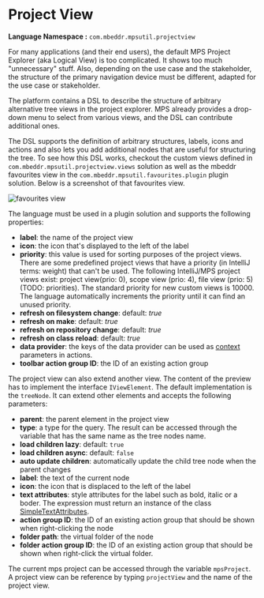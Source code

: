 # Project View

**Language Namespace :** `com.mbeddr.mpsutil.projectview`

For many applications (and their end users), the default MPS Project Explorer (aka Logical View) is too complicated. 
It shows too much "unnecessary" stuff. Also, depending on the use case and the stakeholder, the structure of the primary 
navigation device must be different, adapted for the use case or stakeholder.

The platform contains a DSL to describe the structure of arbitrary alternative tree views in the project explorer. MPS 
already provides a drop-down menu to select from various views, and the DSL can contribute additional ones.

The DSL supports the definition of arbitrary structures, labels, icons and actions and also lets you add additional nodes
that are useful for structuring the tree. To see how this DSL works, checkout the custom views defined in `com.mbeddr.mpsutil.projectview.views` solution as well as the mbeddr favourites view in the `com.mbeddr.mpsutil.favourites.plugin` plugin solution.
Below is a screenshot of that favourites view.

<img alt="favourites view" src="../../img/favourites.png" />

The language must be used in a plugin solution and supports the following properties:

- **label**: the name of the project view
- **icon**: the icon that's displayed to the left of the label
- **priority**: this value is used for sorting purposes of the project views. There are some predefined project views that 
 have a priority (in IntelliJ terms: weight) that can't be used. The following IntelliJ/MPS project views exist: project view(prio: 0),
 scope view (prio: 4), file view (prio: 5) (TODO: priorities). The standard priority for new custom views is 10000.
 The language automatically increments the priority until
 it can find an unused priority.
- **refresh on filesystem change**: default: *true*
- **refresh on make**: default: *true*
- **refresh on repository change**: default: *true*
- **refresh on class reload**: default: *true*
- **data provider**: the keys of the data provider can be used as [context](https://www.jetbrains.com/help/mps/plugin.html#enable/disableactioncontrol) parameters in actions.
- **toolbar action group ID**: the ID of an existing action group

The project view can also extend another view. The content of the preview has to implement the interface `IViewElement`.
The default implementation is the `treeNode`. It can extend other elements and accepts the following parameters:

- **parent**: the parent element in the project view
- **type**: a type for the query. The result can be accessed through the variable that has the same name as
 the tree nodes name.
- **load children lazy**: default: `true`
- **load children async**: default: `false`
- **auto update children**: automatically update the child tree node when the parent changes
- **label**: the text of the current node
- **icon**: the icon that is displaced to the left of the label
- **text attributes**: style attributes for the label such as bold, italic or a boder. The expression must return an instance 
 of the class [SimpleTextAttributes](http://127.0.0.1:63320/node?ref=498d89d2-c2e9-11e2-ad49-6cf049e62fe5%2Fjava%3Acom.intellij.ui%28MPS.IDEA%2F%29%2F%7ESimpleTextAttributes).
- **action group ID**: the ID of an existing action group that should be shown when right-clicking the node
- **folder path**: the virtual folder of the node
- **folder action group ID**: the ID of an existing action group that should be shown when right-click the virtual folder.

The current mps project can be accessed through the variable `mpsProject`. A project view can be reference by typing `projectView`
and the name of the project view.